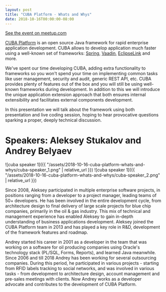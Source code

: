 ```yaml
---
layout: post
title: "CUBA Platform - Whats and Whys"
date: 2018-10-16T00:00:00-08:00
---
```


[See the event on meetup.com](https://www.meetup.com/seajug/events/255160017/)

[CUBA Platform](https://github.com/cuba-platform/cuba) is an open source Java framework for rapid enterprise application development. CUBA allows to develop application much faster using a well-known set of frameworks: [Spring](https://spring.io/), [Vaadin](https://vaadin.com/), [EclipseLink](http://www.eclipse.org/eclipselink/) and more.

We've spent our time developing CUBA, adding extra functionality to frameworks so you won't spend your time on implementing common tasks like user management, security and audit, generic REST API, etc. CUBA provides plenty of features out of the box and you will still be using well-known frameworks during development. In addition to this we will introduce the unique application extension approach that both ensures internal extensibility and facilitates external components development.

In this presentation we will talk about the framework using both presentation and live coding session, hoping to hear provocative questions sparking a proper, deeply technical discussion.

# Speakers: Aleksey Stukalov and Andrey Belyaev

![cuba speaker 1]({{ "/assets/2018-10-16-cuba-platform-whats-and-whys/cuba-speaker_1.png" | relative_url }})
![cuba speaker 1]({{ "/assets/2018-10-16-cuba-platform-whats-and-whys/cuba-speaker_2.png" | relative_url }})

Since 2008, Aleksey participated in multiple enterprise software projects, in positions ranging from a developer to a project manager, leading teams of 50+ developers. He has been involved in the entire development cycle, from architecture design to final delivery of large scale projects for blue chip companies, primarily in the oil & gas industry. This mix of technical and management experience has enabled Aleksey to gain in-depth understanding of business applications development. Aleksey joined the CUBA Platform team in 2013 and has played a key role in R&D, development of the framework features and roadmap.

Andrey started his career in 2001 as a developer in the team that was working on a software for oil producing companies using Oracle's technology stack (PL/SQL, Forms, Reports), and learned Java meanwhile. Since 2006 and till 2018 Andrey has been working for several outsourcing companies. During this period, he participated in various projects - starting from RFID labels tracking to social networks, and was involved in various tasks - from development to architecture design, account management and pre-sales meetings with clients. Now Andrey works as a developer advocate and contributes to the development of CUBA Platform.
